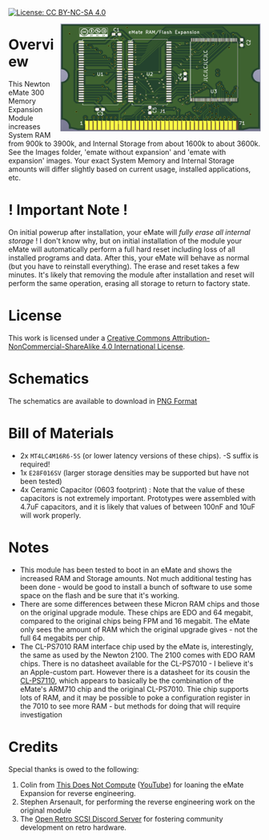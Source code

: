 [![License: CC BY-NC-SA 4.0](https://img.shields.io/badge/License-CC%20BY--NC--SA%204.0-lightgrey.svg)](https://creativecommons.org/licenses/by-nc-sa/4.0/)

<img align="right" width="400" height="215" src="https://github.com/androda/eMate-Expansion/blob/main/Images/ModuleFront.PNG?raw=true">

# Overview
This Newton eMate 300 Memory Expansion Module increases System RAM from 900k to 3900k, and Internal Storage from about 1600k to about 3600k.  See the Images folder, 'emate without expansion' and 'emate with expansion' images.  Your exact System Memory and Internal Storage amounts will differ slightly based on current usage, installed applications, etc.

# ! Important Note !
On initial powerup after installation, your eMate will *fully erase all internal storage* !  I don't know why, but on initial installation of the module your eMate will automatically perform a full hard reset including loss of all installed programs and data.  After this, your eMate will behave as normal (but you have to reinstall everything).  The erase and reset takes a few minutes.
It's likely that removing the module after installation and reset will perform the same operation, erasing all storage to return to factory state.

# License
This work is licensed under a
[Creative Commons Attribution-NonCommercial-ShareAlike 4.0 International License](https://creativecommons.org/licenses/by-nc-sa/4.0/).

# Schematics
The schematics are available to download in [PNG Format](https://github.com/androda/eMate-Expansion/blob/main/Schematics/Schematic.png)

# Bill of Materials
 * 2x `MT4LC4M16R6-5S` (or lower latency versions of these chips).  -S suffix is required!
 * 1x `E28F016SV` (larger storage densities may be supported but have not been tested)
 * 4x Ceramic Capacitor (0603 footprint) : Note that the value of these capacitors is not extremely important.  Prototypes were assembled with 4.7uF capacitors, and it is likely that values of between 100nF and 10uF will work properly.

# Notes
* This module has been tested to boot in an eMate and shows the increased RAM and Storage amounts.  Not much additional testing has been done - would be good to install a bunch of software to use some space on the flash and be sure that it's working.
* There are some differences between these Micron RAM chips and those on the original upgrade module.  These chips are EDO and 64 megabit, compared to the original chips being FPM and 16 megabit.  The eMate only sees the amount of RAM which the original upgrade gives - not the full 64 megabits per chip.
* The CL-PS7010 RAM interface chip used by the eMate is, interestingly, the same as used by the Newton 2100.  The 2100 comes with EDO RAM chips.  There is no datasheet available for the CL-PS7010 - I believe it's an Apple-custom part.  However there is a datasheet for its cousin the [CL-PS7110](https://github.com/androda/eMate-Expansion/blob/main/Datasheets/CL-PS7110.pdf), which appears to basically be the combination of the eMate's ARM710 chip and the original CL-PS7010.  Thie chip supports lots of RAM, and it may be possible to poke a configuration register in the 7010 to see more RAM - but methods for doing that will require investigation

# Credits
Special thanks is owed to the following:
1. Colin from [This Does Not Compute](https://www.patreon.com/thisdoesnotcompute/) ([YouTube](https://www.youtube.com/channel/UCEp20NgOZHmgWdbQdHSxgjw)) for loaning the eMate Expansion for reverse engineering.
2. Stephen Arsenault, for performing the reverse engineering work on the original module
3. The [Open Retro SCSI Discord Server](https://discord.gg/5AtypUqFCT) for fostering community development on retro hardware.
